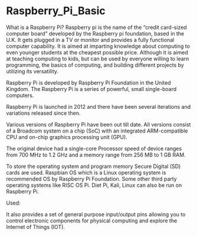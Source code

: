 # Raspberry_Pi_Basic
What is a Raspberry Pi? Raspberry pi is the name of the “credit card-sized computer board” developed by the Raspberry pi foundation, based in the U.K. It gets plugged in a TV or monitor and provides a fully functional computer capability. It is aimed at imparting knowledge about computing to even younger students at the cheapest possible price. Although it is aimed at teaching computing to kids, but can be used by everyone willing to learn programming, the basics of computing, and building different projects by utilizing its versatility. 

Raspberry Pi is developed by Raspberry Pi Foundation in the United Kingdom. The Raspberry Pi is a series of powerful, small single-board computers.

Raspberry Pi is launched in 2012 and there have been several iterations and variations released since then.

Various versions of Raspberry Pi have been out till date. All versions consist of a Broadcom system on a chip (SoC) with an integrated ARM-compatible CPU and on-chip graphics processing unit (GPU).

The original device had a single-core Processor speed of device ranges from 700 MHz to 1.2 GHz and a memory range from 256 MB to 1 GB RAM.

To store the operating system and program memory Secure Digital (SD) cards are used. Raspbian OS which is a Linux operating system is recommended OS by Raspberry Pi Foundation. Some other third party operating systems like RISC OS Pi. Diet Pi, Kali, Linux can also be run on Raspberry Pi.

Used:

It also provides a set of general purpose input/output pins allowing you to control electronic components for physical computing and explore the Internet of Things (IOT).
